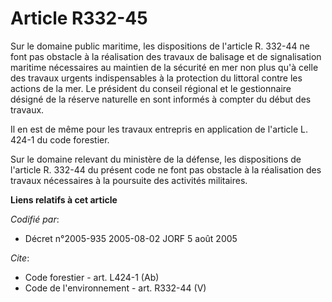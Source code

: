 # Article R332-45

Sur le domaine public maritime, les dispositions de l'article R. 332-44 ne font pas obstacle à la réalisation des travaux de
balisage et de signalisation maritime nécessaires au maintien de la sécurité en mer non plus qu'à celle des travaux urgents
indispensables à la protection du littoral contre les actions de la mer. Le président du conseil régional et le gestionnaire
désigné de la réserve naturelle en sont informés à compter du début des travaux. 

Il en est de même pour les travaux entrepris en application de l'article L. 424-1 du code forestier. 

Sur le domaine relevant du ministère de la défense, les dispositions de l'article R. 332-44 du présent code ne font pas
obstacle à la réalisation des travaux nécessaires à la poursuite des activités militaires.

**Liens relatifs à cet article**

_Codifié par_:

  - Décret n°2005-935 2005-08-02 JORF 5 août 2005

_Cite_:

  - Code forestier - art. L424-1 (Ab)
  - Code de l'environnement - art. R332-44 (V)
